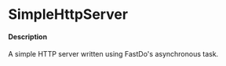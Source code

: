 # SimpleHttpServer

#### Description
A simple HTTP server written using FastDo's asynchronous task.

